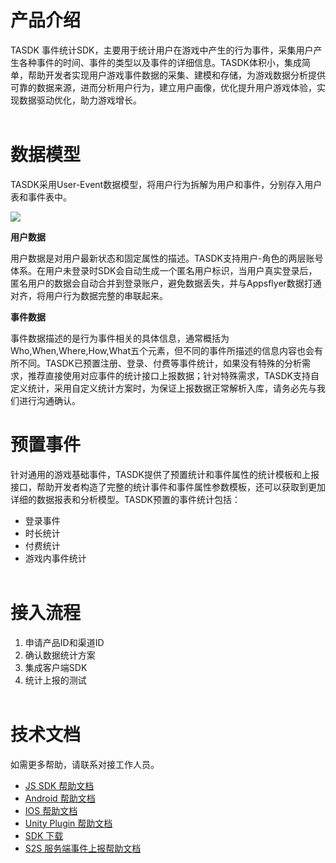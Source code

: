 # 产品介绍

TASDK 事件统计SDK，主要用于统计用户在游戏中产生的行为事件，采集用户产生各种事件的时间、事件的类型以及事件的详细信息。TASDK体积小，集成简单，帮助开发者实现用户游戏事件数据的采集、建模和存储，为游戏数据分析提供可靠的数据来源，进而分析用户行为，建立用户画像，优化提升用户游戏体验，实现数据驱动优化，助力游戏增长。
<br><br/>

# 数据模型

TASDK采用User-Event数据模型，将用户行为拆解为用户和事件，分别存入用户表和事件表中。
<br/>

![](http://doc.gamehaus.com/uploads/202104/607ce76a0610b_607ce76a.jpg)
<br/>

**用户数据**

用户数据是对用户最新状态和固定属性的描述。TASDK支持用户-角色的两层账号体系。在用户未登录时SDK会自动生成一个匿名用户标识，当用户真实登录后，匿名用户的数据会自动合并到登录账户，避免数据丢失，并与Appsflyer数据打通对齐，将用户行为数据完整的串联起来。
<br/>

**事件数据**

事件数据描述的是行为事件相关的具体信息，通常概括为Who,When,Where,How,What五个元素，但不同的事件所描述的信息内容也会有所不同。TASDK已预置注册、登录、付费等事件统计，如果没有特殊的分析需求，推荐直接使用对应事件的统计接口上报数据；针对特殊需求，TASDK支持自定义统计，采用自定义统计方案时，为保证上报数据正常解析入库，请务必先与我们进行沟通确认。

# 预置事件

针对通用的游戏基础事件，TASDK提供了预置统计和事件属性的统计模板和上报接口，帮助开发者构造了完整的统计事件和事件属性参数模板，还可以获取到更加详细的数据报表和分析模型。TASDK预置的事件统计包括：

- 登录事件
- 时长统计
- 付费统计
- 游戏内事件统计
<br><br/>

# 接入流程

1. 申请产品ID和渠道ID
2. 确认数据统计方案
3. 集成客户端SDK
4. 统计上报的测试
<br><br/>

# 技术文档

如需更多帮助，请联系对接工作人员。

- [JS SDK 帮助文档](http://doc.avidly.com/docs/show/287 "JS SDK 帮助文档")
- [Android 帮助文档](http://doc.avidly.com/docs/show/237 "Android 帮助文档")
- [IOS 帮助文档](http://doc.avidly.com/docs/show/236 "IOS 帮助文档")
- [Unity Plugin 帮助文档](http://doc.avidly.com/docs/show/248 "Unity Plugin 帮助文档")
- [SDK 下载](http://doc.avidly.com/docs/show/257 "SDK 下载")
- [S2S 服务端事件上报帮助文档](http://doc.avidly.com/docs/show/499 "S2S 服务端事件上报帮助文档")
